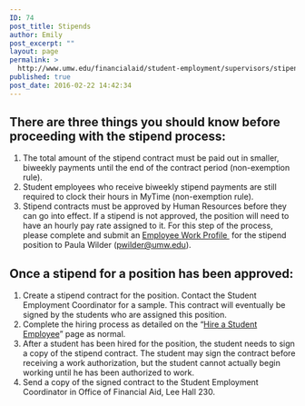 ```yaml
---
ID: 74
post_title: Stipends
author: Emily
post_excerpt: ""
layout: page
permalink: >
  http://www.umw.edu/financialaid/student-employment/supervisors/stipends/
published: true
post_date: 2016-02-22 14:42:34
---
```

<h2>There are three things you should know before proceeding with the stipend process:</h2>
<ol>
 	<li>The total amount of the stipend contract must be paid out in smaller, biweekly payments until the end of the contract period (non-exemption rule).</li>
 	<li>Student employees who receive biweekly stipend payments are still required to clock their hours in MyTime (non-exemption rule).</li>
 	<li>Stipend contracts must be approved by Human Resources before they can go into effect. If a stipend is not approved, the position will need to have an hourly pay rate assigned to it. For this step of the process, please complete and submit an <a href="http://www.umw.edu/financialaid/wp-content/uploads/sites/31/2016/02/EWP-blank.docx" rel="">Employee Work Profile </a> for the stipend position to Paula Wilder (<a href="mailto:pwilder@umw.edu">pwilder@umw.edu</a>).</li>
</ol>
<h2>Once a stipend for a position has been approved:</h2>
<ol>
 	<li>Create a stipend contract for the position. Contact the Student Employment Coordinator for a sample. This contract will eventually be signed by the students who are assigned this position.</li>
 	<li>Complete the hiring process as detailed on the “<a href="http://www.umw.edu/financialaid/student-employment/supervisors/hire/">Hire a Student Employee</a>” page as normal.</li>
 	<li>After a student has been hired for the position, the student needs to sign a copy of the stipend contract. The student may sign the contract before receiving a work authorization, but the student cannot actually begin working until he has been authorized to work.</li>
 	<li>Send a copy of the signed contract to the Student Employment Coordinator in Office of Financial Aid, Lee Hall 230.</li>
</ol>